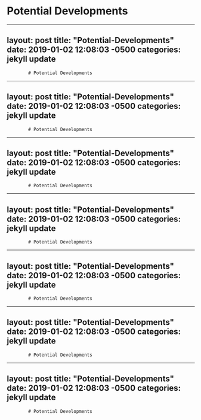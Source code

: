 # Potential Developments

---
layout: post
title:  "Potential-Developments"
date:   2019-01-02 12:08:03 -0500
categories: jekyll update
---
            # Potential Developments

---
layout: post
title:  "Potential-Developments"
date:   2019-01-02 12:08:03 -0500
categories: jekyll update
---
            # Potential Developments

---
layout: post
title:  "Potential-Developments"
date:   2019-01-02 12:08:03 -0500
categories: jekyll update
---
            # Potential Developments

---
layout: post
title:  "Potential-Developments"
date:   2019-01-02 12:08:03 -0500
categories: jekyll update
---
            # Potential Developments

---
layout: post
title:  "Potential-Developments"
date:   2019-01-02 12:08:03 -0500
categories: jekyll update
---
            # Potential Developments

---
layout: post
title:  "Potential-Developments"
date:   2019-01-02 12:08:03 -0500
categories: jekyll update
---
            # Potential Developments

---
layout: post
title:  "Potential-Developments"
date:   2019-01-02 12:08:03 -0500
categories: jekyll update
---
            # Potential Developments

